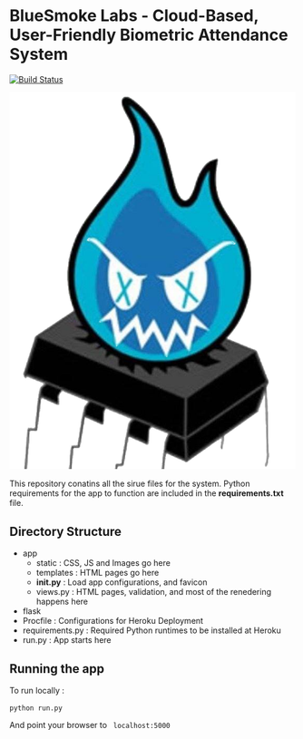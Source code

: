 # BlueSmoke Labs - Cloud-Based, User-Friendly Biometric Attendance System

[![Build Status](https://travis-ci.com/nuwanwre/BlueSmoke.svg?token=1z3xh4vnpfYyonxSVqfV&branch=master)](https://travis-ci.com/nuwanwre/BlueSmoke)

![BlueSmoke](/app/static/img/icon.png?raw=true "Optional Title")


This repository conatins all the sirue files for the system. Python requirements for the app to function are included in the **requirements.txt** file. 


## Directory Structure

* app 
	* static : CSS, JS and Images go here
	* templates : HTML pages go here
	* __init.py__ : Load app configurations, and favicon
	* views.py : HTML pages, validation, and most of the renedering happens here
* flask 
* Procfile : Configurations for Heroku 	Deployment
* requirements.py : Required Python runtimes to be installed at Heroku 
* run.py : App starts here

## Running the app

To run locally :

```
python run.py
```

And point your browser to ``` localhost:5000```



